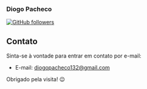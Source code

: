 ### Diogo Pacheco
[![GitHub followers](https://img.shields.io/github/followers/swift132.svg?style=social&label=Follow&maxAge=2592000)](https://github.com/swift132?tab=followers)

## Contato

Sinta-se à vontade para entrar em contato por e-mail:

- E-mail: diogopacheco132@gmail.com

Obrigado pela visita! 😉

<!--
**Swift132/Swift132** is a ✨ _special_ ✨ repository because its `README.md` (this file) appears on your GitHub profile.

Here are some ideas to get you started:

- 🔭 I’m currently working on ...
- 🌱 I’m currently learning ...
- 👯 I’m looking to collaborate on ...
- 🤔 I’m looking for help with ...
- 💬 Ask me about ...
- 📫 How to reach me: ...
- 😄 Pronouns: ...
- ⚡ Fun fact: ...
-->
